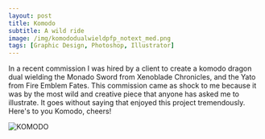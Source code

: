 ```yaml
---
layout: post
title: Komodo
subtitle: A wild ride
image: /img/komododualwieldpfp_notext_med.png
tags: [Graphic Design, Photoshop, Illustrator]
---
```

In a recent commission I was hired by a client to create a komodo dragon dual wielding the Monado Sword from Xenoblade Chronicles, and the Yato from Fire Emblem Fates. 
This commission came as shock to me because it was by the most wild and creative piece that anyone has asked me to illustrate. It goes without saying that enjoyed this project tremendously.
Here's to you Komodo, cheers!

![KOMODO](https://i.imgur.com/1rxnX2v.png) 
